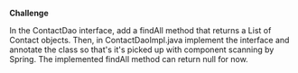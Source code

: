 <b>Challenge</b>
<p>In the ContactDao interface, add a findAll method that returns a List of Contact objects. Then, in ContactDaoImpl.java implement the interface and annotate the class so that's it's picked up with component scanning by Spring. The implemented findAll method can return null for now.</p>
